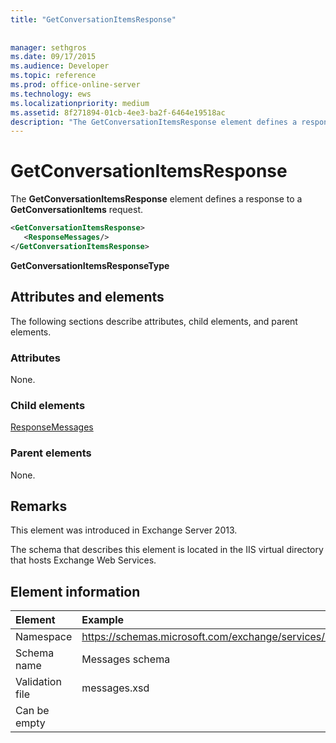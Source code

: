 ```yaml
---
title: "GetConversationItemsResponse"
 
 
manager: sethgros
ms.date: 09/17/2015
ms.audience: Developer
ms.topic: reference
ms.prod: office-online-server
ms.technology: ews
ms.localizationpriority: medium
ms.assetid: 8f271894-01cb-4ee3-ba2f-6464e19518ac
description: "The GetConversationItemsResponse element defines a response to a GetConversationItems request."
---
```


# GetConversationItemsResponse

The **GetConversationItemsResponse** element defines a response to a **GetConversationItems** request. 
  
```XML
<GetConversationItemsResponse>
   <ResponseMessages/>
</GetConversationItemsResponse>
```

 **GetConversationItemsResponseType**
## Attributes and elements

The following sections describe attributes, child elements, and parent elements.
  
### Attributes

None.
  
### Child elements

[ResponseMessages](responsemessages.md)
  
### Parent elements

None.
  
## Remarks

This element was introduced in Exchange Server 2013.
  
The schema that describes this element is located in the IIS virtual directory that hosts Exchange Web Services.
  
## Element information

| Element | Example |
|:-----|:-----|
|Namespace  <br/> |https://schemas.microsoft.com/exchange/services/2006/messages  <br/> |
|Schema name  <br/> |Messages schema  <br/> |
|Validation file  <br/> |messages.xsd  <br/> |
|Can be empty  <br/> ||
   

